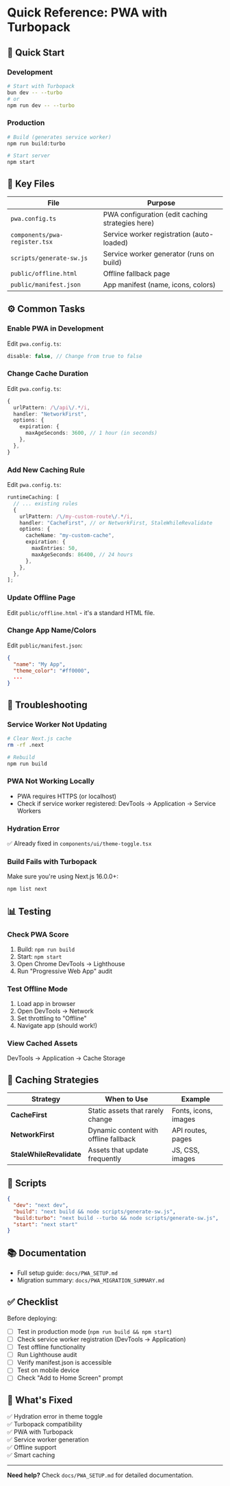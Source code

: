 # Quick Reference: PWA with Turbopack

## 🚀 Quick Start

### Development

```bash
# Start with Turbopack
bun dev -- --turbo
# or
npm run dev -- --turbo
```

### Production

```bash
# Build (generates service worker)
npm run build:turbo

# Start server
npm start
```

## 📁 Key Files

| File                          | Purpose                                          |
| ----------------------------- | ------------------------------------------------ |
| `pwa.config.ts`               | PWA configuration (edit caching strategies here) |
| `components/pwa-register.tsx` | Service worker registration (auto-loaded)        |
| `scripts/generate-sw.js`      | Service worker generator (runs on build)         |
| `public/offline.html`         | Offline fallback page                            |
| `public/manifest.json`        | App manifest (name, icons, colors)               |

## ⚙️ Common Tasks

### Enable PWA in Development

Edit `pwa.config.ts`:

```typescript
disable: false, // Change from true to false
```

### Change Cache Duration

Edit `pwa.config.ts`:

```typescript
{
  urlPattern: /\/api\/.*/i,
  handler: "NetworkFirst",
  options: {
    expiration: {
      maxAgeSeconds: 3600, // 1 hour (in seconds)
    },
  },
}
```

### Add New Caching Rule

Edit `pwa.config.ts`:

```typescript
runtimeCaching: [
  // ... existing rules
  {
    urlPattern: /\/my-custom-route\/.*/i,
    handler: "CacheFirst", // or NetworkFirst, StaleWhileRevalidate
    options: {
      cacheName: "my-custom-cache",
      expiration: {
        maxEntries: 50,
        maxAgeSeconds: 86400, // 24 hours
      },
    },
  },
];
```

### Update Offline Page

Edit `public/offline.html` - it's a standard HTML file.

### Change App Name/Colors

Edit `public/manifest.json`:

```json
{
  "name": "My App",
  "theme_color": "#ff0000",
  ...
}
```

## 🐛 Troubleshooting

### Service Worker Not Updating

```bash
# Clear Next.js cache
rm -rf .next

# Rebuild
npm run build
```

### PWA Not Working Locally

- PWA requires HTTPS (or localhost)
- Check if service worker registered: DevTools → Application → Service Workers

### Hydration Error

✅ Already fixed in `components/ui/theme-toggle.tsx`

### Build Fails with Turbopack

Make sure you're using Next.js 16.0.0+:

```bash
npm list next
```

## 📊 Testing

### Check PWA Score

1. Build: `npm run build`
2. Start: `npm start`
3. Open Chrome DevTools → Lighthouse
4. Run "Progressive Web App" audit

### Test Offline Mode

1. Load app in browser
2. Open DevTools → Network
3. Set throttling to "Offline"
4. Navigate app (should work!)

### View Cached Assets

DevTools → Application → Cache Storage

## 🎯 Caching Strategies

| Strategy                 | When to Use                           | Example              |
| ------------------------ | ------------------------------------- | -------------------- |
| **CacheFirst**           | Static assets that rarely change      | Fonts, icons, images |
| **NetworkFirst**         | Dynamic content with offline fallback | API routes, pages    |
| **StaleWhileRevalidate** | Assets that update frequently         | JS, CSS, images      |

## 🔧 Scripts

```json
{
  "dev": "next dev",
  "build": "next build && node scripts/generate-sw.js",
  "build:turbo": "next build --turbo && node scripts/generate-sw.js",
  "start": "next start"
}
```

## 📚 Documentation

- Full setup guide: `docs/PWA_SETUP.md`
- Migration summary: `docs/PWA_MIGRATION_SUMMARY.md`

## ✅ Checklist

Before deploying:

- [ ] Test in production mode (`npm run build && npm start`)
- [ ] Check service worker registration (DevTools → Application)
- [ ] Test offline functionality
- [ ] Run Lighthouse audit
- [ ] Verify manifest.json is accessible
- [ ] Test on mobile device
- [ ] Check "Add to Home Screen" prompt

## 🎉 What's Fixed

✅ Hydration error in theme toggle  
✅ Turbopack compatibility  
✅ PWA with Turbopack  
✅ Service worker generation  
✅ Offline support  
✅ Smart caching

---

**Need help?** Check `docs/PWA_SETUP.md` for detailed documentation.
